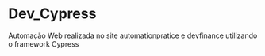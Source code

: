 # Dev_Cypress
Automação Web realizada no site automationpratice e devfinance utilizando o framework Cypress
